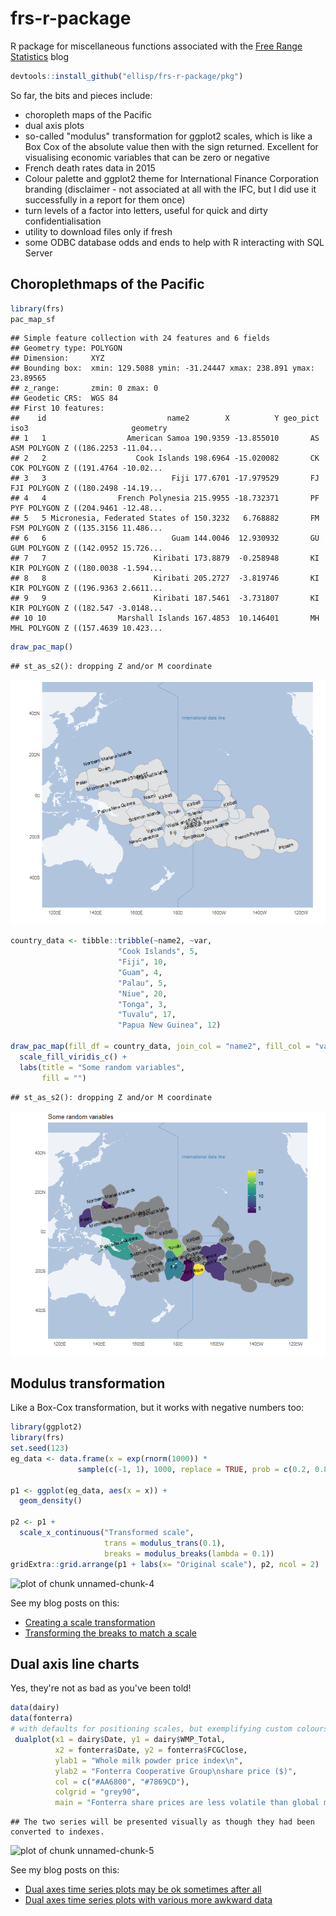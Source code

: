 # frs-r-package
R package for miscellaneous functions associated with the [Free Range Statistics](http://freerangestats.info) blog


```r
devtools::install_github("ellisp/frs-r-package/pkg")
```

So far, the bits and pieces include:

- choropleth maps of the Pacific
- dual axis plots
- so-called "modulus" transformation for ggplot2 scales, which is like a Box Cox of the absolute value then with the sign returned.  Excellent for visualising economic variables that can be zero or negative
- French death rates data in 2015
- Colour palette and ggplot2 theme for International Finance Corporation branding (disclaimer - not associated at all with the IFC, but I did use it successfully in a report for them once)
- turn levels of a factor into letters, useful for quick and dirty confidentialisation
- utility to download files only if fresh
- some ODBC database odds and ends to help with R interacting with SQL Server


## Choroplethmaps of the Pacific


```r
library(frs)
pac_map_sf
```

```
## Simple feature collection with 24 features and 6 fields
## Geometry type: POLYGON
## Dimension:     XYZ
## Bounding box:  xmin: 129.5088 ymin: -31.24447 xmax: 238.891 ymax: 23.89565
## z_range:       zmin: 0 zmax: 0
## Geodetic CRS:  WGS 84
## First 10 features:
##    id                           name2        X          Y geo_pict iso3                       geometry
## 1   1                  American Samoa 190.9359 -13.855010       AS  ASM POLYGON Z ((186.2253 -11.04...
## 2   2                    Cook Islands 198.6964 -15.020082       CK  COK POLYGON Z ((191.4764 -10.02...
## 3   3                            Fiji 177.6701 -17.979529       FJ  FJI POLYGON Z ((180.2498 -14.19...
## 4   4                French Polynesia 215.9955 -18.732371       PF  PYF POLYGON Z ((204.9461 -12.48...
## 5   5 Micronesia, Federated States of 150.3232   6.768882       FM  FSM POLYGON Z ((135.3156 11.486...
## 6   6                            Guam 144.0046  12.930932       GU  GUM POLYGON Z ((142.0952 15.726...
## 7   7                        Kiribati 173.8879  -0.258948       KI  KIR POLYGON Z ((180.0038 -1.594...
## 8   8                        Kiribati 205.2727  -3.819746       KI  KIR POLYGON Z ((196.9363 2.6611...
## 9   9                        Kiribati 187.5461  -3.731807       KI  KIR POLYGON Z ((182.547 -3.0148...
## 10 10                Marshall Islands 167.4853  10.146401       MH  MHL POLYGON Z ((157.4639 10.423...
```

```r
draw_pac_map()
```

```
## st_as_s2(): dropping Z and/or M coordinate
```

![plot of chunk unnamed-chunk-2](figure/unnamed-chunk-2-1.png)


```r
country_data <- tibble::tribble(~name2, ~var,
                        "Cook Islands", 5,
                        "Fiji", 10,
                        "Guam", 4,
                        "Palau", 5,
                        "Niue", 20,
                        "Tonga", 3,
                        "Tuvalu", 17,
                        "Papua New Guinea", 12)

draw_pac_map(fill_df = country_data, join_col = "name2", fill_col = "var") +
  scale_fill_viridis_c() +
  labs(title = "Some random variables",
       fill = "")
```

```
## st_as_s2(): dropping Z and/or M coordinate
```

![plot of chunk unnamed-chunk-3](figure/unnamed-chunk-3-1.png)



## Modulus transformation
Like a Box-Cox transformation, but it works with negative numbers too:

```r
library(ggplot2)
library(frs)
set.seed(123)
eg_data <- data.frame(x = exp(rnorm(1000)) * 
               sample(c(-1, 1), 1000, replace = TRUE, prob = c(0.2, 0.8)))

p1 <- ggplot(eg_data, aes(x = x)) +
  geom_density() 

p2 <- p1 +
  scale_x_continuous("Transformed scale",
                     trans = modulus_trans(0.1),
                     breaks = modulus_breaks(lambda = 0.1))
gridExtra::grid.arrange(p1 + labs(x= "Original scale"), p2, ncol = 2)
```

![plot of chunk unnamed-chunk-4](figure/unnamed-chunk-4-1.png)
                     
See my blog posts on this:

* [Creating a scale transformation](http://ellisp.github.io/blog/2015/09/05/creating-a-scale-transformation)
* [Transforming the breaks to match a scale](http://ellisp.github.io/blog/2015/09/07/transforming-breaks-in-a-scale)
                     
## Dual axis line charts

Yes, they're not as bad as you've been told!


```r
data(dairy)
data(fonterra)
# with defaults for positioning scales, but exemplifying custom colours, etc:
 dualplot(x1 = dairy$Date, y1 = dairy$WMP_Total, 
          x2 = fonterra$Date, y2 = fonterra$FCGClose,
          ylab1 = "Whole milk powder price index\n",
          ylab2 = "Fonterra Cooperative Group\nshare price ($)",
          col = c("#AA6800", "#7869CD"),
          colgrid = "grey90",
          main = "Fonterra share prices are less volatile than global milk prices")
```

```
## The two series will be presented visually as though they had been converted to indexes.
```

![plot of chunk unnamed-chunk-5](figure/unnamed-chunk-5-1.png)

See my blog posts on this:

* [Dual axes time series plots may be ok sometimes after all](http://ellisp.github.io/blog/2016/08/18/dualaxes)
* [Dual axes time series plots with various more awkward data](http://ellisp.github.io/blog/2016/08/28/dualaxes2)
 
